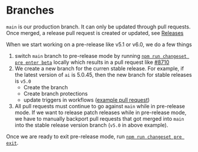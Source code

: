 # Branches

`main` is our production branch. It can only be updated through pull requests. Once merged, a release pull request is created or updated, see [Releases](./releases.md)

When we start working on a pre-release like v5.1 or v6.0, we do a few things

1. switch `main` branch to pre-release mode by running [`npm run changeset pre enter beta`](https://changesets-docs.vercel.app/en/prereleases) locally which results in a pull request like [#8710](https://github.com/vercel/ai/pull/8710/files)
2. We create a new branch for the curren stable release. For example, if the latest version of `ai` is 5.0.45, then the new branch for stable releases is `v5.0`
   - Create the branch
   - Create branch protections
   - update triggers in workflows ([example pull request](https://github.com/vercel/ai/pull/8708))
3. All pull requests must continue to go against `main` while in pre-release mode. If we want to release patch releases while in pre-release mode, we have to manually backport pull requests that got merged into `main` into the stable release version branch (`v5.0` in above example).

Once we are ready to exit pre-release mode, run [`npm run changeset pre exit`](https://changesets-docs.vercel.app/en/prereleases).
